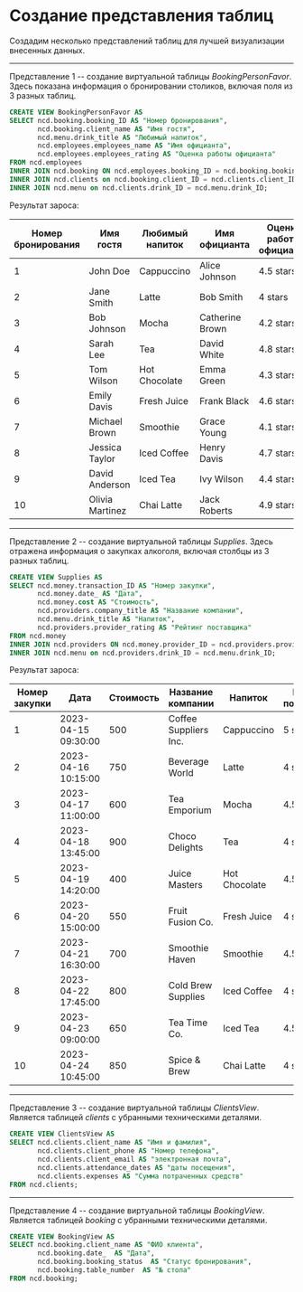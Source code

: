 # Создание представления таблиц

Создадим несколько представлений таблиц для лучшей визуализации внесенных данных.

---

Представление 1 -- создание виртуальной таблицы _BookingPersonFavor_. Здесь показана информация о бронировании столиков, включая поля из 3 разных таблиц.

```sql
CREATE VIEW BookingPersonFavor AS
SELECT ncd.booking.booking_ID AS "Номер бронирования",
	   ncd.booking.client_name AS "Имя гостя",
	   ncd.menu.drink_title AS "Любимый напиток",
	   ncd.employees.employees_name AS "Имя официанта",
	   ncd.employees.employees_rating AS "Оценка работы официанта"
FROM ncd.employees
INNER JOIN ncd.booking ON ncd.employees.booking_ID = ncd.booking.booking_ID
INNER JOIN ncd.clients on ncd.booking.client_ID = ncd.clients.client_ID
INNER JOIN ncd.menu on ncd.clients.drink_ID = ncd.menu.drink_ID;
```
Результат зароса:

| Номер бронирования| Имя гостя       | Любимый напиток  | Имя официанта   | Оценка работы официанта |
|-------------------|-----------------|------------------|-----------------|-------------------------|
| 1                 | John Doe        | Cappuccino       | Alice Johnson   | 4.5 stars               |
| 2                 | Jane Smith      | Latte            | Bob Smith       | 4 stars                 |
| 3                 | Bob Johnson     | Mocha            | Catherine Brown | 4.2 stars               |
| 4                 | Sarah Lee       | Tea              | David White     | 4.8 stars               |
| 5                 | Tom Wilson      | Hot Chocolate    | Emma Green      | 4.3 stars               |
| 6                 | Emily Davis     | Fresh Juice      | Frank Black     | 4.6 stars               |
| 7                 | Michael Brown   | Smoothie         | Grace Young     | 4.1 stars               |
| 8                 | Jessica Taylor  | Iced Coffee      | Henry Davis     | 4.7 stars               |
| 9                 | David Anderson  | Iced Tea         | Ivy Wilson      | 4.4 stars               |
| 10                | Olivia Martinez | Chai Latte       | Jack Roberts    | 4.9 stars               |

---

Представление 2 -- создание виртуальной таблицы _Supplies_. Здесь отражена информация о закупках алкоголя, включая столбцы из 3 разных таблиц.
```sql
CREATE VIEW Supplies AS
SELECT ncd.money.transaction_ID AS "Номер закупки",
	   ncd.money.date_ AS "Дата",
	   ncd.money.cost AS "Стоимость",
	   ncd.providers.company_title AS "Название компании",
	   ncd.menu.drink_title AS "Напиток",
	   ncd.providers.provider_rating AS "Рейтинг поставщика"
FROM ncd.money
INNER JOIN ncd.providers ON ncd.money.provider_ID = ncd.providers.provider_ID
INNER JOIN ncd.menu on ncd.providers.drink_ID = ncd.menu.drink_ID;
```
Результат зароса:

| Номер закупки | Дата                | Стоимость | Название компании     | Напиток       | Рейтинг поставщика |
|---------------|---------------------|-----------|-----------------------|---------------|--------------------|
| 1             | 2023-04-15 09:30:00 | 500       | Coffee Suppliers Inc. | Cappuccino    | 5 stars            |
| 2             | 2023-04-16 10:15:00 | 750       | Beverage World        | Latte         | 4 stars            |
| 3             | 2023-04-17 11:00:00 | 600       | Tea Emporium          | Mocha         | 4.5 stars          |
| 4             | 2023-04-18 13:45:00 | 900       | Choco Delights        | Tea           | 4 stars            |
| 5             | 2023-04-19 14:20:00 | 400       | Juice Masters         | Hot Chocolate | 4.5 stars          |
| 6             | 2023-04-20 15:00:00 | 550       | Fruit Fusion Co.      | Fresh Juice   | 4 stars            |
| 7             | 2023-04-21 16:30:00 | 700       | Smoothie Haven        | Smoothie      | 4.5 stars          |
| 8             | 2023-04-22 17:45:00 | 800       | Cold Brew Supplies    | Iced Coffee   | 4 stars            |
| 9             | 2023-04-23 09:00:00 | 650       | Tea Time Co.          | Iced Tea      | 4.5 stars          |
| 10            | 2023-04-24 10:45:00 | 850       | Spice & Brew          | Chai Latte    | 4 stars            |

---

Представление 3 -- создание виртуальной таблицы _ClientsView_. Является таблицей _clients_ с убранными техническими деталями.
```sql
CREATE VIEW ClientsView AS
SELECT ncd.clients.client_name AS "Имя и фамилия",
	   ncd.clients.client_phone AS "Номер телефона",
	   ncd.clients.client_email AS "электронная почта",
	   ncd.clients.attendance_dates AS "даты посещения",
	   ncd.clients.expenses AS "Сумма потраченных средств"
FROM ncd.clients;
```

---

Представление 4 -- создание виртуальной таблицы _BookingView_. Является таблицей _booking_ с убранными техническими деталями.
```sql
CREATE VIEW BookingView AS
SELECT ncd.booking.client_name AS "ФИО клиента",
	   ncd.booking.date_  AS "Дата",
	   ncd.booking.booking_status  AS "Статус бронирования",
	   ncd.booking.table_number  AS "№ стола"
FROM ncd.booking;
```
